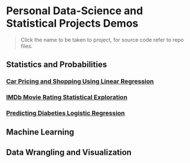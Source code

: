 # Personal Data-Science and Statistical Projects Demos
> Click the name to be taken to project, for source code refer to repo files.

## Statistics and Probabilities

### 

### [Car Pricing and Shopping Using Linear Regression](https://htmlpreview.github.io/?https://raw.githubusercontent.com/GavinSouth/demo_portfolio_projects/main/car_valuation_linear_regression.html)

### [IMDb Movie Rating Statistical Exploration](https://htmlpreview.github.io/?https://raw.githubusercontent.com/GavinSouth/demo_portfolio_projects/main/IMDb_age_rating_statistics.html)

### [Predicting Diabeties Logistic Regression](https://htmlpreview.github.io/?https://raw.githubusercontent.com/GavinSouth/demo_portfolio_projects/main/diabetes_logistic_regression.html)

## Machine Learning 

## Data Wrangling and Visualization
